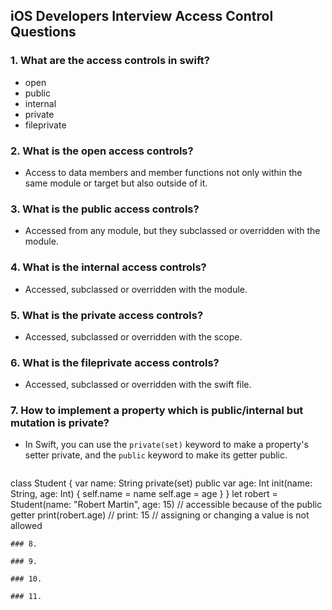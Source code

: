 ## iOS Developers Interview Access Control Questions

### 1. What are the access controls in swift?
  - open
  - public
  - internal
  - private
  - fileprivate

### 2. What is the open access controls?
  - Access to data members and member functions not only within the same module or target but also outside of it.
    
### 3. What is the public access controls?
  - Accessed from any module, but they subclassed or overridden with the module.
   
### 4. What is the internal access controls?
  - Accessed, subclassed or overridden with the module.
### 5. What is the private access controls?
  - Accessed, subclassed or overridden with the scope.
### 6. What is the fileprivate access controls?
  - Accessed, subclassed or overridden with the swift file.
### 7. How to implement a property which is public/internal but mutation is private?
- In Swift, you can use the `private(set)` keyword to make a property's setter private, and the `public` keyword to make its getter public.
  
  ```swift
class Student {
     var name: String
     private(set) public var age: Int
     init(name: String, age: Int) {
         self.name = name
         self.age = age
     }
 }
 let robert = Student(name: "Robert Martin", age: 15)
 // accessible because of the public getter
 print(robert.age) // print: 15
 // assigning or changing a value is not allowed
  ```
### 8.

### 9.

### 10.

### 11.
